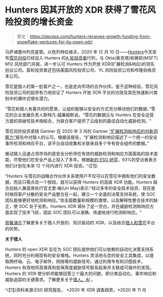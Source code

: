 # Hunters 因其开放的 XDR 获得了雪花风险投资的增长资金

> 原文：<https://devops.com/hunters-receives-growth-funding-from-snowflake-ventures-for-its-open-xdr/>

马萨诸塞州列克星敦。以色列特拉维夫，2020 年 12 月 10 日——[Hunters](https://www.hunters.ai/)今天宣布[雪花创投](https://www.snowflake.com/snowflake-ventures/)已经加入 Hunters 的[A 轮投资者](https://hunters.ai/latest_news/hunters-raises-15-million-in-series-a-funding/)行列，与 Okta(奥克塔)和微软(MSFT) M12 风险部门并肩，进一步认可 Hunters 作为开放 XDR(扩展检测&响应)的领先创业公司。首轮投资者还包括美国风险投资公司、YL 风险投资公司和布隆伯格资本公司。

雪花是猎人的第一批客户之一，也是走向市场的合作伙伴。鉴于这种经验，雪花风险投资公司的投资有力地验证了 Hunters 开放 XDR 平台的功效及其在快速新兴类别中的爆炸式增长潜力。

“雪花和猎人有着共同的愿景，让组织能够以安全的方式充分移动他们的数据，”雪花的企业发展负责人斯特凡·威廉姆斯说。“雪花的数据云与 Hunters 在安全运营方面的突破性技术相结合，为联合客户提供了云级别的最佳自动化威胁检测。"

雪花风险投资紧随 Gartner 在 2020 年 3 月的 Gartner [“扩展检测和响应的创新洞察力”](https://www.gartner.com/reprints/hunters-ai?id=1-24RLW52M&ct=201209&st=sb)报告中对猎人的认可。根据该报告，“扩展检测和响应描述了一个统一的安全事件检测和响应平台，该平台自动收集和关联来自多个专有安全组件的数据。”

推动猎人迅速占领市场的是安全分析师在有效的威胁检测和响应方面面临的技术差距，尽管他们在安全产品上投入了多年。根据[新的 ESG 研究](https://go.hunters.ai/the-impact-of-xdr-in-the-modern-soc)，93%的受访者表示他们计划在未来 12 个月内进行 XDR 投资。^(【1】)

“Hunters 与雪花的战略合作伙伴关系使用户不仅可以在雪花中拥有他们的安全数据，而且只需点击一个按钮，就可以获得 Hunters 的高级 XDR 功能。Hunters 联合创始人兼首席执行官尤里·梅(Uri May)表示:“经过多年的安全技术投资，现在是时候将客户分散的安全产品整合在一起，建立一个全面的决策支持系统，使 SOC 团队能够更好地检测和响应。”攻击面数量和规模的激增，以及解释性整合技术的缺乏，使 SOC 处于劣势。Hunters XDR 填补了这一空白，并在威胁检测和响应方面实现了技术飞跃，因此 SOC 团队可以准确、快速地进行检测和响应。"

[观看演示](http://hunters.ai/watch-a-demo/)了解更多关于猎人开放的、知识驱动的 XDR，以及结合[猎人和雪花](https://f.hubspotusercontent30.net/hubfs/5765386/hunters_snowflake_solution%20brief.pdf?__hstc=42650298.32c9673435de70b8597f21bf2499cf15.1597691113549.1606305277031.1606307871223.160&__hssc=42650298.1.1606318706482&__hsfp=1344114887&hsCtaTracking=32b589ba-3d8c-4a9e-b814-103852460246%7C369bc5ff-c4dc-4035-9337-a3bbe4fc181b)平台的优势。

**关于猎人**

Hunters 的 open XDR 旨在为 SOC 团队提供他们可以依赖的自动化决策支持系统，同时充分利用现有的安全堆栈。Hunters 灵活地与您的安全工具集成，以提取跨终端、云、电子邮件、网络等的威胁信号。通过利用专有知识图技术，Hunters 有效地将高保真和低保真度威胁信号联系起来并关联成可操作的发现。Hunters 的 XDR 使分析师能够回答三个最大的问题，即分类自动化、事件响应和威胁追踪的关键需求。了解更多关于[猎人。AI](https://hunters.ai/) 。

^(【1】)资料来源:ESG 研究报告， *2020 年 XDR 调查趋势，*2020 年 11 月